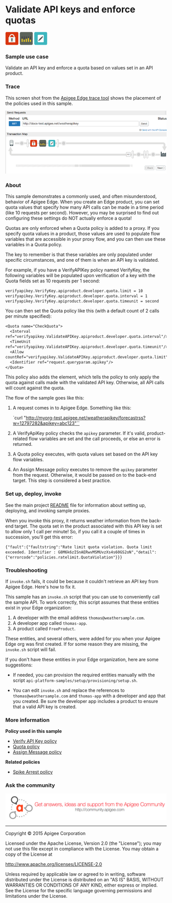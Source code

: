 # Validate API keys and enforce quotas

![alt text](../../images/icon-policy-security.jpg) ![alt text](../../images/icon-policy-quota.jpg) ![alt text](../../images/icon-assign-message.jpg) 

### Sample use case

Validate an API key and enforce a quota based on values set in an API product.

### Trace

This screen shot from the [Apigee Edge trace tool](http://apigee.com/docs/api-services/content/using-trace-tool-0) shows the placement of the policies used in this sample. 

![alt text](../../images/apikey-quota-trace.png) 

### About

This sample demonstrates a commonly used, and often misunderstood, behavior of Apigee Edge. When you create an Edge product, you can set quota values that specify how many API calls can be made in a time period (like 10 requests per second). However, you may be surprised to find out configuring these settings do NOT actually enforce a quota!

Quotas are only enforced when a Quota policy is added to a proxy. If you specify quota values in a product, those values are used to populate flow variables that are accessible in your proxy flow, and you can then use these variables in a Quota policy.

The key to remember is that these variables are only populated under specific circumstances, and one of them is when an API key is validated. 

For example, if you have a VerifyAPIKey policy named VerifyKey, the following variables will be populated upon verification of a key with the Quota fields set as 10 requests per 1 second:

```
verifyapikey.VerifyKey.apiproduct.developer.quota.limit = 10
verifyapikey.VerifyKey.apiproduct.developer.quota.interval = 1
verifyapikey.VerifyKey.apiproduct.developer.quota.timeunit = second
```

You can then set the Quota policy like this (with a default count of 2 calls per minute specified):

```
<Quota name="CheckQuota"> 
  <Interval ref="verifyapikey.ValidateAPIKey.apiproduct.developer.quota.interval"/>
  <TimeUnit ref="verifyapikey.ValidateAPIKey.apiproduct.developer.quota.timeunit"/>
  <Allow countRef="verifyapikey.ValidateAPIKey.apiproduct.developer.quota.limit"/>
  <Identifier ref="request.queryparam.apikey"/>
</Quota>
```

This policy also adds the <Identifier> element, which tells the policy to only apply the quota against calls made with the validated API key. Otherwise, all API calls will count against the quota. 

The flow of the sample goes like this:

1. A request comes in to Apigee Edge. Something like this:

    `curl "http://myorg-test.apigee.net/weatherapikey/forecastrss?w=12797282&apikey=abc123"``

2. A VerifyApiKey policy checks the `apikey` parameter. If it's valid, product-related flow variables are set and the call proceeds, or else an error is returned. 
3. A Quota policy executes, with quota values set based on the API key flow variables. 
4. An Assign Message policy executes to remove the `apikey` parameter from the request. Otherwise, it would be passed on to the back-end target. This step is considered a best practice. 

### Set up, deploy, invoke

See the main project [README](../../README.md) file for information about setting up, deploying, and invoking sample proxies. 

When you invoke this proxy, it returns weather information from the back-end target. The quota set in the product associated with this API key is set to allow only 1 call per minute! So, if you call it a couple of times in succession, you'll get this error:

```
{"fault":{"faultstring":"Rate limit quota violation. Quota limit  exceeded. Identifier : G8M6k6zISnAERwvMSMUvzXs4s60GS2oN","detail":{"errorcode":"policies.ratelimit.QuotaViolation"}}}
```

### Troubleshooting

If `invoke.sh` fails, it could be because it couldn't retrieve an API key from Apigee Edge. Here's how to fix it.

This sample has an `invoke.sh` script that you can use to conveniently call the sample API. To work correctly, this script assumes that these entities exist in your Edge organization:

1. A developer with the email address `thomas@weathersample.com`. 
2. A developer app called `thomas-app`. 
3. A product called `FreeProduct`. 

These entities, and several others, were added for you when your Apigee Edge org was first created. If for some reason they are missing, the `invoke.sh` script will fail. 

If you don't have these entities in your Edge organization, here are some suggestions: 

* If needed, you can provision the required entities manually with the script `api-platform-samples/setup/provisioning/setup.sh`. 

* You can edit `invoke.sh` and replace the references to `thomas@weathersample.com` and `thomas-app` with a developer and app that you created. Be sure the developer app includes a product to ensure that a valid API key is created.

### More information

**Policy used in this sample**

* [Verify API Key policy](http://apigee.com/docs/api-services/reference/verify-api-key-policy)
* [Quota policy](http://apigee.com/docs/api-services/reference/quota-policy)
* [Assign Message policy](http://apigee.com/docs/api-services/reference/xml-json-policy)

**Related policies**
* [Spike Arrest policy](http://apigee.com/docs/api-services/reference/spike-arrest-policy)

### Ask the community

[![alt text](../../images/apigee-community.png "Apigee Community is a great place to ask questions and find answers about developing API proxies. ")](https://community.apigee.com?via=github)

---

Copyright © 2015 Apigee Corporation

Licensed under the Apache License, Version 2.0 (the "License"); you may not use
this file except in compliance with the License. You may obtain a copy
of the License at

http://www.apache.org/licenses/LICENSE-2.0

Unless required by applicable law or agreed to in writing, software
distributed under the License is distributed on an "AS IS" BASIS,
WITHOUT WARRANTIES OR CONDITIONS OF ANY KIND, either express or implied.
See the License for the specific language governing permissions and
limitations under the License.
